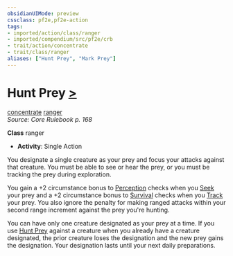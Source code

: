 ```yaml
---
obsidianUIMode: preview
cssclass: pf2e,pf2e-action
tags:
- imported/action/class/ranger
- imported/compendium/src/pf2e/crb
- trait/action/concentrate
- trait/class/ranger
aliases: ["Hunt Prey", "Mark Prey"]
---
```

# Hunt Prey [>](chapter-9-playing-the-game.md#Actions "Single Action")
[concentrate](concentrate.md)  [ranger](rules/traits/ranger.md)  
*Source: Core Rulebook p. 168*  

**Class** ranger
- **Activity**: Single Action

You designate a single creature as your prey and focus your attacks against that creature. You must be able to see or hear the prey, or you must be tracking the prey during exploration.

You gain a +2 circumstance bonus to [Perception](../../compendium/skills.md#Perception) checks when you [Seek](seek.md) your prey and a +2 circumstance bonus to [Survival](../../compendium/skills.md#Survival) checks when you [Track](track.md) your prey. You also ignore the penalty for making ranged attacks within your second range increment against the prey you're hunting.

You can have only one creature designated as your prey at a time. If you use [Hunt Prey](../../../..//TTRPGShare-Pathfinder-2E-Vault/rules/actions/hunt-prey.md) against a creature when you already have a creature designated, the prior creature loses the designation and the new prey gains the designation. Your designation lasts until your next daily preparations.
